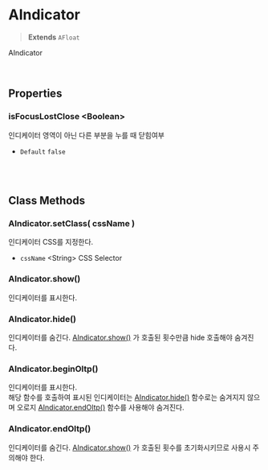 # AIndicator
> **Extends** `AFloat`

AIndicator

<br/>

## Properties


### isFocusLostClose \<Boolean>

인디케이터 영역이 아닌 다른 부분을 누를 때 닫힘여부

* `Default` `false`

<br/>
<br/>

## Class Methods

### AIndicator.setClass( cssName )

인디케이터 CSS를 지정한다.

* `cssName` \<String> CSS Selector

### AIndicator.show()

인디케이터를 표시한다. 

### AIndicator.hide()

인디케이터를 숨긴다. [AIndicator.show()](#-AIndicator.show) 가 호출된 횟수만큼 hide 호출해야 숨겨진다.

### AIndicator.beginOltp()

인디케이터를 표시한다.
<br/>해당 함수를 호출하여 표시된 인디케이터는 [AIndicator.hide()](#-AIndicator.hide) 함수로는 숨겨지지 않으며 오로지 [AIndicator.endOltp()](#-AIndicator.endOltp) 함수를 사용해야 숨겨진다. 

### AIndicator.endOltp()

인디케이터를 숨긴다. [AIndicator.show()](#-AIndicator.show) 가 호출된 횟수를 초기화시키므로 사용시 주의해야 한다.

<br/>
<br/>

